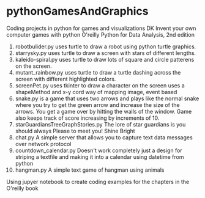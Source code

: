 # pythonGamesAndGraphics
Coding projects in python for games and visualizations DK 
Invent your own computer games with python
O'reilly Python for Data Analysis, 2nd edition

1. robotbulider.py uses turtle to draw a robot using python turtle graphics. 
2. starrysky.py uses turtle to draw a screen with stars of different lengths. 
3. kaleido-spiral.py uses turtle to draw lots of square and circle patterens on the screen.
4. mutant_rainbow.py uses turtle to draw a turtle dashing across the screen with different highlighted colors.
5. screenPet.py uses tkinter to draw a character on the screen uses a shapeMethod and x-y cord way of mapping image, event based
6. snake.py is a game that uses two arrows and plays like the normal snake where you try to get the green arrow and increase the size of the arrows. You get a game over by hitting the walls of the window. Game also keeps track of score increasing by increments of 10.
7. starGuardiansTreeGraphStories.py The lore of star guardians is you should always Please to meet you! Shine Bright
8. chat.py A simple server that allows you to capture text data messages over network protocol
9. countdown_calendar.py Doesn't work completely just a design for striping a textfile and making it into a calendar using datetime from python
10. hangman.py A simple text game of hangman using animals 
 
Using jupyer notebook to create coding examples for the chapters in the O'reilly book


